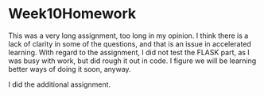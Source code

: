 # Week10Homework
This was a very long assignment, too long in my opinion. I think there is a lack of clarity in some of the questions, and that is an issue in accelerated learning.
With regard to the assignment, I did not test the FLASK part, as I was busy with work, but did rough it out in code.  I figure we will be learning better ways of doing it soon, anyway.

I did the additional assignment.
